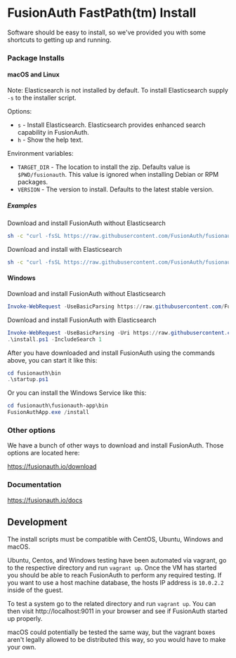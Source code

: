 # FusionAuth FastPath(tm) Install

Software should be easy to install, so we've provided you with some shortcuts to getting up and running. 

### Package Installs

#### macOS and Linux

Note: Elasticsearch is not installed by default. To install Elasticsearch supply `-s` to the installer script.

Options:

* `s` - Install Elasticsearch. Elasticsearch provides enhanced search capability in FusionAuth.
* `h` - Show the help text.

Environment variables:

* `TARGET_DIR` - The location to install the zip. Defaults value is `$PWD/fusionauth`. This value is ignored when installing Debian or RPM packages.
* `VERSION` - The version to install. Defaults to the latest stable version.

##### Examples

Download and install FusionAuth without Elasticsearch

```bash
sh -c "curl -fsSL https://raw.githubusercontent.com/FusionAuth/fusionauth-install/master/install.sh | sh"
```

Download and install with Elasticsearch

```bash
sh -c "curl -fsSL https://raw.githubusercontent.com/FusionAuth/fusionauth-install/master/install.sh | sh -s - -s"
```

#### Windows

Download and install FusionAuth without Elasticsearch

```powershell
Invoke-WebRequest -UseBasicParsing https://raw.githubusercontent.com/FusionAuth/fusionauth-install/main/install.ps1 | iex
```

Download and install FusionAuth with Elasticsearch

```powershell
Invoke-WebRequest -UseBasicParsing -Uri https://raw.githubusercontent.com/FusionAuth/fusionauth-install/main/install.ps1 -OutFile install.ps1
.\install.ps1 -IncludeSearch 1
```

After you have downloaded and install FusionAuth using the commands above, you can start it like this:

```powershell
cd fusionauth\bin
.\startup.ps1
```

Or you can install the Windows Service like this:

```powershell
cd fusionauth\fusionauth-app\bin
FusionAuthApp.exe /install
```

### Other options

We have a bunch of other ways to download and install FusionAuth. Those options are located here:

https://fusionauth.io/download

### Documentation

https://fusionauth.io/docs

## Development

The install scripts must be compatible with CentOS, Ubuntu, Windows and macOS.

Ubuntu, Centos, and Windows testing have been automated via vagrant, go to the respective directory and run `vagrant up`. Once the VM has started you should be able to reach FusionAuth to perform any required testing. If you want to use a host machine database, the hosts IP address is `10.0.2.2` inside of the guest.

To test a system go to the related directory and run `vagrant up`. You can then visit http://localhost:9011 in your browser and see if FusionAuth started up properly.

macOS could potentially be tested the same way, but the vagrant boxes aren't legally allowed to be distributed this way, so you would have to make your own. 

